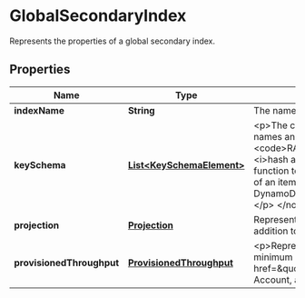 

# GlobalSecondaryIndex

Represents the properties of a global secondary index.

## Properties

| Name | Type | Description | Notes |
|------------ | ------------- | ------------- | -------------|
|**indexName** | **String** | The name of the global secondary index. The name must be unique among all other indexes on this table. |  |
|**keySchema** | [**List&lt;KeySchemaElement&gt;**](KeySchemaElement.md) | &lt;p&gt;The complete key schema for a global secondary index, which consists of one or more pairs of attribute names and key types:&lt;/p&gt; &lt;ul&gt; &lt;li&gt; &lt;p&gt; &lt;code&gt;HASH&lt;/code&gt; - partition key&lt;/p&gt; &lt;/li&gt; &lt;li&gt; &lt;p&gt; &lt;code&gt;RANGE&lt;/code&gt; - sort key&lt;/p&gt; &lt;/li&gt; &lt;/ul&gt; &lt;note&gt; &lt;p&gt;The partition key of an item is also known as its &lt;i&gt;hash attribute&lt;/i&gt;. The term \&quot;hash attribute\&quot; derives from DynamoDB&#39;s usage of an internal hash function to evenly distribute data items across partitions, based on their partition key values.&lt;/p&gt; &lt;p&gt;The sort key of an item is also known as its &lt;i&gt;range attribute&lt;/i&gt;. The term \&quot;range attribute\&quot; derives from the way DynamoDB stores items with the same partition key physically close together, in sorted order by the sort key value.&lt;/p&gt; &lt;/note&gt; |  |
|**projection** | [**Projection**](Projection.md) | Represents attributes that are copied (projected) from the table into the global secondary index. These are in addition to the primary key attributes and index key attributes, which are automatically projected.  |  |
|**provisionedThroughput** | [**ProvisionedThroughput**](ProvisionedThroughput.md) | &lt;p&gt;Represents the provisioned throughput settings for the specified global secondary index.&lt;/p&gt; &lt;p&gt;For current minimum and maximum provisioned throughput values, see &lt;a href&#x3D;\&quot;https://docs.aws.amazon.com/amazondynamodb/latest/developerguide/Limits.html\&quot;&gt;Service, Account, and Table Quotas&lt;/a&gt; in the &lt;i&gt;Amazon DynamoDB Developer Guide&lt;/i&gt;.&lt;/p&gt; |  [optional] |




